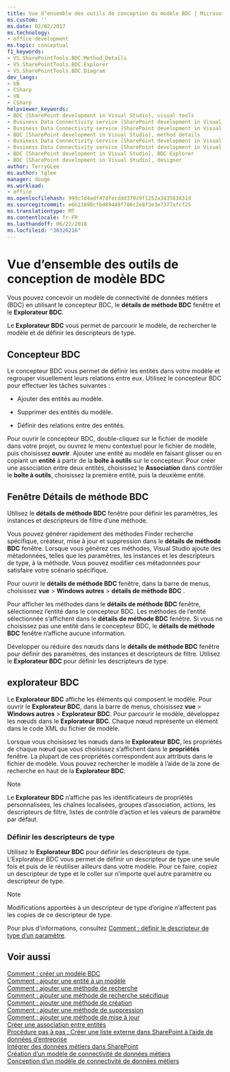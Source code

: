 ```yaml
---
title: Vue d’ensemble des outils de conception du modèle BDC | Microsoft Docs
ms.custom: ''
ms.date: 02/02/2017
ms.technology:
- office-development
ms.topic: conceptual
f1_keywords:
- VS.SharePointTools.BDC.Method_Details
- VS.SharePointTools.BDC.Explorer
- VS.SharePointTools.BDC.Diagram
dev_langs:
- VB
- CSharp
- VB
- CSharp
helpviewer_keywords:
- BDC [SharePoint development in Visual Studio], visual tools
- Business Data Connectivity service [SharePoint development in Visual Studio], visual tools
- Business Data Connectivity service [SharePoint development in Visual Studio], BDC Explorer
- BDC [SharePoint development in Visual Studio], method details
- Business Data Connectivity service [SharePoint development in Visual Studio], designer
- Business Data Connectivity service [SharePoint development in Visual Studio], method details
- BDC [SharePoint development in Visual Studio], BDC Explorer
- BDC [SharePoint development in Visual Studio], designer
author: TerryGLee
ms.author: tglee
manager: douge
ms.workload:
- office
ms.openlocfilehash: 999c7d4adf47dfecddd379c9f1252a343583831d
ms.sourcegitcommit: e6b13898cfbd89449f786c2e8f3e3e7377afcf25
ms.translationtype: MT
ms.contentlocale: fr-FR
ms.lasthandoff: 06/22/2018
ms.locfileid: "36326216"
---
```

# <a name="bdc-model-design-tools-overview"></a>Vue d’ensemble des outils de conception de modèle BDC
  Vous pouvez concevoir un modèle de connectivité de données métiers (BDC) en utilisant le concepteur BDC, le **détails de méthode BDC** fenêtre et le **Explorateur BDC**.  
  
 Le **Explorateur BDC** vous permet de parcourir le modèle, de rechercher le modèle et de définir les descripteurs de type.  
  
## <a name="bdc-designer"></a>Concepteur BDC
 Le concepteur BDC vous permet de définir les entités dans votre modèle et regrouper visuellement leurs relations entre eux. Utilisez le concepteur BDC pour effectuer les tâches suivantes :  
  
-   Ajouter des entités au modèle.  
  
-   Supprimer des entités du modèle.  
  
-   Définir des relations entre des entités.  
  
 Pour ouvrir le concepteur BDC, double-cliquez sur le fichier de modèle dans votre projet, ou ouvrez le menu contextuel pour le fichier de modèle, puis choisissez **ouvrir**. Ajouter une entité au modèle en faisant glisser ou en copiant un **entité** à partir de la **boîte à outils** sur le concepteur. Pour créer une association entre deux entités, choisissez le **Association** dans contrôler le **boîte à outils**, choisissez la première entité, puis la deuxième entité.  
  
## <a name="bdc-method-details-window"></a>Fenêtre Détails de méthode BDC
 Utilisez le **détails de méthode BDC** fenêtre pour définir les paramètres, les instances et descripteurs de filtre d’une méthode.  
  
 Vous pouvez générer rapidement des méthodes Finder recherche spécifique, créateur, mise à jour et suppression dans le **détails de méthode BDC** fenêtre. Lorsque vous générez ces méthodes, Visual Studio ajoute des métadonnées, telles que les paramètres, les instances et les descripteurs de type, à la méthode. Vous pouvez modifier ces métadonnées pour satisfaire votre scénario spécifique.  
  
 Pour ouvrir le **détails de méthode BDC** fenêtre, dans la barre de menus, choisissez **vue** > **Windows autres** > **détails de méthode BDC** .  
  
 Pour afficher les méthodes dans le **détails de méthode BDC** fenêtre, sélectionnez l’entité dans le concepteur BDC. Les méthodes de l’entité sélectionnée s’affichent dans le **détails de méthode BDC** fenêtre. Si vous ne choisissez pas une entité dans le concepteur BDC, le **détails de méthode BDC** fenêtre n’affiche aucune information.  
  
 Développer ou réduire des nœuds dans le **détails de méthode BDC** fenêtre pour définir des paramètres, des instances et descripteurs de filtre. Utilisez le **Explorateur BDC** pour définir les descripteurs de type.  
  
## <a name="bdc-explorer"></a>explorateur BDC
 Le **Explorateur BDC** affiche les éléments qui composent le modèle. Pour ouvrir le **Explorateur BDC**, dans la barre de menus, choisissez **vue** > **Windows autres** > **Explorateur BDC**. Pour parcourir le modèle, développez les nœuds dans le **Explorateur BDC**. Chaque nœud représente un élément dans le code XML du fichier de modèle.  
  
 Lorsque vous choisissez les nœuds dans le **Explorateur BDC**, les propriétés de chaque nœud que vous choisissez s’affichent dans le **propriétés** fenêtre. La plupart de ces propriétés correspondent aux attributs dans le fichier de modèle. Vous pouvez rechercher le modèle à l’aide de la zone de recherche en haut de la **Explorateur BDC**.  
  
> [!NOTE]  
>  Le **Explorateur BDC** n’affiche pas les identificateurs de propriétés personnalisées, les chaînes localisées, groupes d’association, actions, les descripteurs de filtre, listes de contrôle d’action et les valeurs de paramètre par défaut.  
  
### <a name="define-type-descriptors"></a>Définir les descripteurs de type
 Utilisez le **Explorateur BDC** pour définir les descripteurs de type. L’Explorateur BDC vous permet de définir un descripteur de type une seule fois et puis de le réutiliser ailleurs dans votre modèle. Pour ce faire, copiez un descripteur de type et le coller sur n’importe quel autre paramètre ou descripteur de type.  
  
> [!NOTE]  
>  Modifications apportées à un descripteur de type d’origine n’affectent pas les copies de ce descripteur de type.  
  
 Pour plus d’informations, consultez [Comment : définir le descripteur de type d’un paramètre](../sharepoint/how-to-define-the-type-descriptor-of-a-parameter.md).  
  
## <a name="see-also"></a>Voir aussi
 [Comment : créer un modèle BDC](../sharepoint/how-to-create-a-bdc-model.md)   
 [Comment : ajouter une entité à un modèle](../sharepoint/how-to-add-an-entity-to-a-model.md)   
 [Comment : ajouter une méthode de recherche](../sharepoint/how-to-add-a-finder-method.md)   
 [Comment : ajouter une méthode de recherche spécifique](../sharepoint/how-to-add-a-specific-finder-method.md)   
 [Comment : ajouter une méthode de création](../sharepoint/how-to-add-a-creator-method.md)   
 [Comment : ajouter une méthode de suppression](../sharepoint/how-to-add-a-deleter-method.md)   
 [Comment : ajouter une méthode de mise à jour](../sharepoint/how-to-add-an-updater-method.md)   
 [Créer une association entre entités](../sharepoint/creating-an-association-between-entities.md)   
 [Procédure pas à pas : Créer une liste externe dans SharePoint à l’aide de données d’entreprise](../sharepoint/walkthrough-creating-an-external-list-in-sharepoint-by-using-business-data.md)   
 [Intégrer des données métiers dans SharePoint](../sharepoint/integrating-business-data-into-sharepoint.md)   
 [Création d’un modèle de connectivité de données métiers](../sharepoint/creating-a-business-data-connectivity-model.md)   
 [Conception d’un modèle de connectivité de données métiers](../sharepoint/designing-a-business-data-connectivity-model.md)  
  
 
